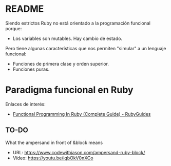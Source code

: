 
# README

Siendo estrictos Ruby no está orientado a la programación funcional porque:
* Los variables son mutables. Hay cambio de estado.

Pero tiene algunas características que nos permiten "simular" a un lenguaje funcional:
* Funciones de primera clase y orden superior.
* Funciones puras.

# Paradigma funcional en Ruby

Enlaces de interés:
* [Functional Programming In Ruby (Complete Guide) - RubyGuides](https://www.rubyguides.com/2018/01/functional-programming-ruby/)

## TO-DO

What the ampersand in front of &block means
* URL: https://www.codewithjason.com/ampersand-ruby-block/
* Vídeo: https://youtu.be/iqbOkV0nXCo

